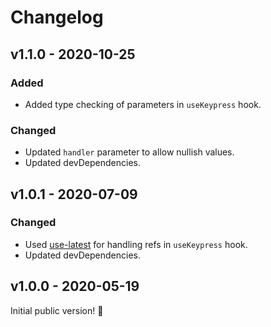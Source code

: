 # Changelog

## v1.1.0 - 2020-10-25

### Added

- Added type checking of parameters in `useKeypress` hook.

### Changed

- Updated `handler` parameter to allow nullish values.
- Updated devDependencies.

## v1.0.1 - 2020-07-09

### Changed

- Used [use-latest](https://www.npmjs.com/package/use-latest) for handling refs in `useKeypress` hook.
- Updated devDependencies.

## v1.0.0 - 2020-05-19

Initial public version! :tada:
